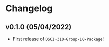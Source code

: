 # Changelog

<!--next-version-placeholder-->

## v0.1.0 (05/04/2022)

- First release of `DSCI-310-Group-10-Package`!